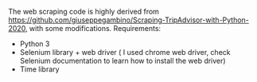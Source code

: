 The web scraping code is highly derived from https://github.com/giuseppegambino/Scraping-TripAdvisor-with-Python-2020, with some modifications.
Requirements:

- Python 3
- Selenium library + web driver ( I used chrome web driver, check Selenium documentation to learn how to install the web driver)
- Time library
